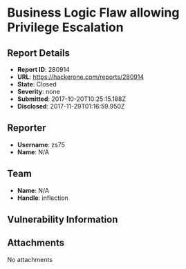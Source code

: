# Business Logic Flaw allowing Privilege Escalation

## Report Details
- **Report ID**: 280914
- **URL**: https://hackerone.com/reports/280914
- **State**: Closed
- **Severity**: none
- **Submitted**: 2017-10-20T10:25:15.188Z
- **Disclosed**: 2017-11-29T01:16:59.950Z

## Reporter
- **Username**: zs75
- **Name**: N/A

## Team
- **Name**: N/A
- **Handle**: inflection

## Vulnerability Information


## Attachments
No attachments
